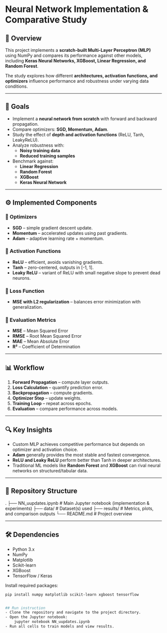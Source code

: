 # Neural Network Implementation & Comparative Study

## 📌 Overview
This project implements a **scratch-built Multi-Layer Perceptron (MLP)** using NumPy and compares its performance against other models, including **Keras Neural Networks, XGBoost, Linear Regression, and Random Forest**.  

The study explores how different **architectures, activation functions, and optimizers** influence performance and robustness under varying data conditions.

---

## 🎯 Goals
- Implement a **neural network from scratch** with forward and backward propagation.
- Compare optimizers: **SGD, Momentum, Adam**.
- Study the effect of **depth and activation functions** (ReLU, Tanh, LeakyReLU).
- Analyze robustness with:
  - **Noisy training data**
  - **Reduced training samples**
- Benchmark against:
  - **Linear Regression**
  - **Random Forest**
  - **XGBoost**
  - **Keras Neural Network**

---

## ⚙️ Implemented Components

### 🔹 Optimizers
- **SGD** – simple gradient descent update.  
- **Momentum** – accelerated updates using past gradients.  
- **Adam** – adaptive learning rate + momentum.

### 🔹 Activation Functions
- **ReLU** – efficient, avoids vanishing gradients.  
- **Tanh** – zero-centered, outputs in [-1, 1].  
- **Leaky ReLU** – variant of ReLU with small negative slope to prevent dead neurons.

### 🔹 Loss Function
- **MSE with L2 regularization** – balances error minimization with generalization.

### 🔹 Evaluation Metrics
- **MSE** – Mean Squared Error  
- **RMSE** – Root Mean Squared Error  
- **MAE** – Mean Absolute Error  
- **R²** – Coefficient of Determination

---

## 📊 Workflow
1. **Forward Propagation** – compute layer outputs.  
2. **Loss Calculation** – quantify prediction error.  
3. **Backpropagation** – compute gradients.  
4. **Optimizer Step** – update weights.  
5. **Training Loop** – repeat across epochs.  
6. **Evaluation** – compare performance across models.

---

## 🔍 Key Insights
- Custom MLP achieves competitive performance but depends on optimizer and activation choice.  
- **Adam** generally provides the most stable and fastest convergence.  
- **ReLU and Leaky ReLU** perform better than Tanh in deeper architectures.  
- Traditional ML models like **Random Forest** and **XGBoost** can rival neural networks on structured/tabular data.

---

## 📂 Repository Structure
.
├── NN_uupdates.ipynb # Main Jupyter notebook (implementation & experiments)
├── data/ # Dataset(s) used
├── results/ # Metrics, plots, and comparison outputs
└── README.md # Project overview


---

## 🛠️ Dependencies
- Python 3.x  
- NumPy  
- Matplotlib  
- Scikit-learn  
- XGBoost  
- TensorFlow / Keras  

Install required packages:
```bash
pip install numpy matplotlib scikit-learn xgboost tensorflow


## Run instruction
- Clone the repository and navigate to the project directory.
- Open the Jupyter notebook:
    jupyter notebook NN_uupdates.ipynb
- Run all cells to train models and view results.
